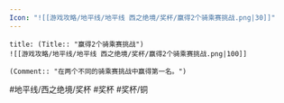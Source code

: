 ```yaml
---
Icon: "![[游戏攻略/地平线/地平线 西之绝境/奖杯/赢得2个骑乘赛挑战.png|30]]"
---
```

```ad-common-bronze-trophy
title: (Title:: "赢得2个骑乘赛挑战")
![[游戏攻略/地平线/地平线 西之绝境/奖杯/赢得2个骑乘赛挑战.png|100]]

(Comment:: "在两个不同的骑乘赛挑战中赢得第一名。")
```

#地平线/西之绝境/奖杯 #奖杯 #奖杯/铜
